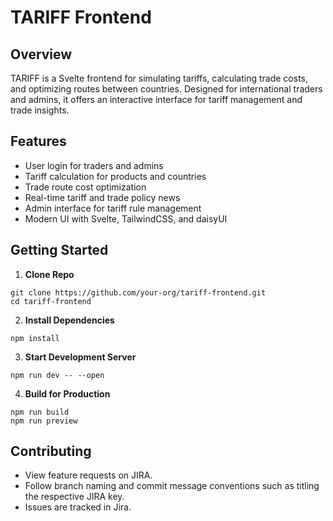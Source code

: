 # TARIFF Frontend

## Overview

TARIFF is a Svelte frontend for simulating tariffs, calculating trade costs, and optimizing routes between countries. Designed for international traders and admins, it offers an interactive interface for tariff management and trade insights.

## Features

- User login for traders and admins
- Tariff calculation for products and countries
- Trade route cost optimization
- Real-time tariff and trade policy news
- Admin interface for tariff rule management
- Modern UI with Svelte, TailwindCSS, and daisyUI

## Getting Started

1. **Clone Repo**
```
git clone https://github.com/your-org/tariff-frontend.git
cd tariff-frontend
```

2. **Install Dependencies**
```
npm install
```

3. **Start Development Server**
```
npm run dev -- --open
```

4. **Build for Production**
```
npm run build
npm run preview
```


## Contributing
- View feature requests on JIRA.
- Follow branch naming and commit message conventions such as titling the respective JIRA key.
- Issues are tracked in Jira.